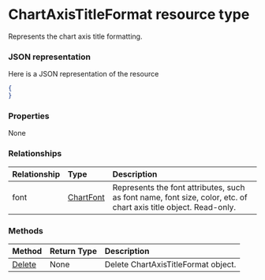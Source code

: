 # ChartAxisTitleFormat resource type

Represents the chart axis title formatting.

### JSON representation

Here is a JSON representation of the resource

<!-- {
  "blockType": "resource",
  "optionalProperties": [

  ],
  "@odata.type": "microsoft.graph.chartaxistitleformat"
}-->

```json
{
}

```
### Properties
None

### Relationships
| Relationship | Type	|Description|
|:---------------|:--------|:----------|
|font|[ChartFont](chartfont.md)|Represents the font attributes, such as font name, font size, color, etc. of chart axis title object. Read-only.|

### Methods

| Method		   | Return Type	|Description|
|:---------------|:--------|:----------|
|[Delete](../api/chartaxistitleformat_delete.md) | None |Delete ChartAxisTitleFormat object. |

<!-- uuid: 8fcb5dbc-d5aa-4681-8e31-b001d5168d79
2015-10-25 14:57:30 UTC -->
<!-- {
  "type": "#page.annotation",
  "description": "ChartAxisTitleFormat resource",
  "keywords": "",
  "section": "documentation",
  "tocPath": ""
}-->